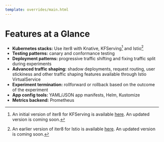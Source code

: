 ```yaml
---
template: overrides/main.html
---
```


# Features at a Glance

- **Kubernetes stacks:** Use iter8 with Knative, KFServing[^1] and Istio[^2]
- **Testing patterns:** canary and conformance testing
- **Deployment patterns:** progressive traffic shifting and fixing traffic split during experiments
- **Advanced traffic shaping:** shadow deployments, request routing, user stickiness and other traffic shaping features available through Istio VirtualService
- **Experiment termination:** rollforward or rollback based on the outcome of the experiment
- **App config tools:** YAML/JSON app manifests, Helm, Kustomize
- **Metrics backend:** Prometheus

[^1]: An initial version of iter8 for KFServing is available [here](https://github.com/iter8-tools/iter8-kfserving). An updated version is coming soon.
[^2]: An earlier version of iter8 for Istio is available [here](https://github.com/iter8-tools/iter8). An updated version is coming soon.
